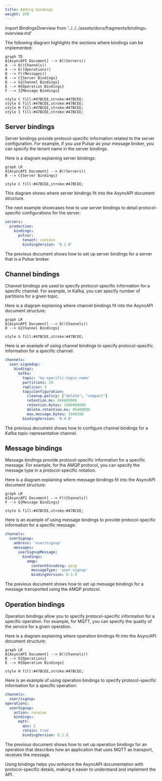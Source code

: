 ```yaml
---
title: Adding bindings
weight: 260
---
```


import BindingsOverview from '../../../assets/docs/fragments/bindings-overview.md' 

<BindingsOverview/>

The following diagram highlights the sections where bindings can be implemented:

```mermaid
graph TD
A[AsyncAPI Document] --> B((Servers))
A --> D((Channels))
A --> E((Operations))
D --> F((Messages))
B --> C{Server Bindings}
D --> G{Channel Bindings}
E --> H{Operation Bindings}
F --> I{Message Bindings}

style C fill:#47BCEE,stroke:#47BCEE;
style G fill:#47BCEE,stroke:#47BCEE;
style H fill:#47BCEE,stroke:#47BCEE;
style I fill:#47BCEE,stroke:#47BCEE;
```


## Server bindings

Server bindings provide protocol-specific information related to the server configuration. For example, if you use Pulsar as your message broker, you can specify the tenant name in the server bindings. 

Here is a diagram explaining server bindings:

```mermaid
graph LR
A[AsyncAPI Document] --> B((Servers))
B --> C{Server Bindings}

style C fill:#47BCEE,stroke:#47BCEE;
```

This diagram shows where server bindings fit into the AsyncAPI document structure.

The next example showcases how to use server bindings to detail protocol-specific configurations for the server:

```yml
servers:
  production:
    bindings:
      pulsar:
        tenant: contoso
        bindingVersion: '0.1.0'
```

The previous document shows how to set up server bindings for a server that is a Pulsar broker.

## Channel bindings

Channel bindings are used to specify protocol-specific information for a specific channel. For example, in Kafka, you can specify number of partitions for a given topic.

Here is a diagram explaining where channel bindings fit into the AsyncAPI document structure:

```mermaid
graph LR
A[AsyncAPI Document] --> D((Channels))
D --> G{Channel Bindings}

style G fill:#47BCEE,stroke:#47BCEE;
```


Here is an example of using channel bindings to specify protocol-specific information for a specific channel:

```yml
channels:
  user-signedup:
    bindings:
      kafka:
        topic: 'my-specific-topic-name'
        partitions: 20
        replicas: 3
        topicConfiguration:
          cleanup.policy: ["delete", "compact"]
          retention.ms: 604800000
          retention.bytes: 1000000000
          delete.retention.ms: 86400000
          max.message.bytes: 1048588
        bindingVersion: '0.4.0'
```

The previous document shows how to configure channel bindings for a Kafka topic-representative channel.

## Message bindings

Message bindings provide protocol-specific information for a specific message. For example, for the AMQP protocol, you can specify the message type in a protocol-specific notation. 

Here is a diagram explaining where message bindings fit into the AsyncAPI document structure:

```mermaid
graph LR
A[AsyncAPI Document] --> F((Channels))
F --> G{Message Bindings}

style G fill:#47BCEE,stroke:#47BCEE;
```


Here is an example of using message bindings to provide protocol-specific information for a specific message:

```yml
channels:
  userSignup:
    address: 'user/signup'
    messages:
      userSignupMessage:
        bindings:
          amqp:
            contentEncoding: gzip
            messageType: 'user.signup'
            bindingVersion: 0.3.0
```

The previous document shows how to set up message bindings for a message transported using the AMQP protocol.

## Operation bindings

Operation bindings allow you to specify protocol-specific information for a specific operation. For example, for MQTT, you can specify the quality of the service for a given operation.

Here is a diagram explaining where operation bindings fit into the AsyncAPI document structure:

```mermaid
graph LR
A[AsyncAPI Document] --> D((Channels))
D --> E{Operations}
E --> H{Operation Bindings}

style H fill:#47BCEE,stroke:#47BCEE;
```


Here is an example of using operation bindings to specify protocol-specific information for a specific operation:

```yml
channels:
  user/signup:
operations:
  userSignup:
    action: receive
    bindings:
      mqtt:
        qos: 2
        retain: true
        bindingVersion: 0.2.0
```

The previous document shows how to set up operation bindings for an operation that describes how an application that uses MQTT as transport, receives the message.

Using bindings helps you enhance the AsyncAPI documentation with protocol-specific details, making it easier to understand and implement the API.
